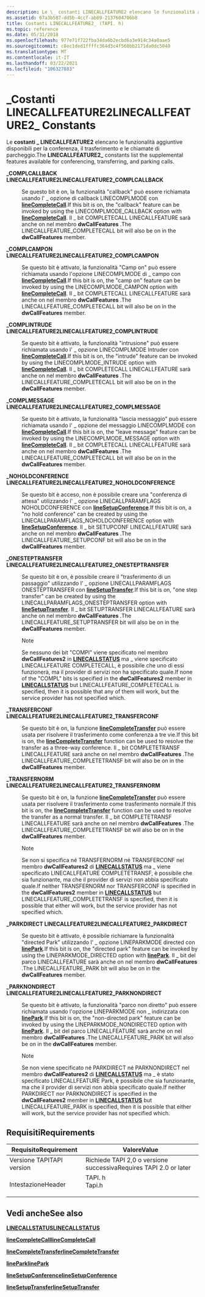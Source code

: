 ```yaml
---
description: Le \_ costanti LINECALLFEATURE2 elencano le funzionalità aggiuntive disponibili per la conferenza, il trasferimento e le chiamate di parcheggio.
ms.assetid: 67a3b587-dd5b-4ccf-ab69-2137604706b8
title: Costanti LINECALLFEATURE2_ (TAPI. h)
ms.topic: reference
ms.date: 05/31/2018
ms.openlocfilehash: 977e71f722fba34da6b2ecbd6a3e914c34a0aae5
ms.sourcegitcommit: c8ec1ded1ffffc364d3c4f560bb2171da0dc5040
ms.translationtype: MT
ms.contentlocale: it-IT
ms.lasthandoff: 03/22/2021
ms.locfileid: "106327883"
---
```

# <a name="linecallfeature2_-constants"></a><span data-ttu-id="73e10-103">\_Costanti LINECALLFEATURE2</span><span class="sxs-lookup"><span data-stu-id="73e10-103">LINECALLFEATURE2\_ Constants</span></span>

<span data-ttu-id="73e10-104">Le **costanti \_ LINECALLFEATURE2** elencano le funzionalità aggiuntive disponibili per la conferenza, il trasferimento e le chiamate di parcheggio.</span><span class="sxs-lookup"><span data-stu-id="73e10-104">The **LINECALLFEATURE2\_** constants list the supplemental features available for conferencing, transferring, and parking calls.</span></span>

<dl> <dt>

<span data-ttu-id="73e10-105"><span id="LINECALLFEATURE2_COMPLCALLBACK"></span><span id="linecallfeature2_complcallback"></span>**\_COMPLCALLBACK LINECALLFEATURE2**</span><span class="sxs-lookup"><span data-stu-id="73e10-105"><span id="LINECALLFEATURE2_COMPLCALLBACK"></span><span id="linecallfeature2_complcallback"></span>**LINECALLFEATURE2\_COMPLCALLBACK**</span></span>
</dt> <dd> <dl> <dt>



<span data-ttu-id="73e10-106">Se questo bit è on, la funzionalità "callback" può essere richiamata usando l' \_ opzione di callback LINECOMPLMODE con [**lineCompleteCall**](/windows/desktop/api/Tapi/nf-tapi-linecompletecall).</span><span class="sxs-lookup"><span data-stu-id="73e10-106">If this bit is on, the "callback" feature can be invoked by using the LINECOMPLMODE\_CALLBACK option with [**lineCompleteCall**](/windows/desktop/api/Tapi/nf-tapi-linecompletecall).</span></span> <span data-ttu-id="73e10-107">Il \_ bit COMPLETECALL LINECALLFEATURE sarà anche on nel membro **dwCallFeatures** .</span><span class="sxs-lookup"><span data-stu-id="73e10-107">The LINECALLFEATURE\_COMPLETECALL bit will also be on in the **dwCallFeatures** member.</span></span>


</dt> </dl> </dd> <dt>

<span data-ttu-id="73e10-108"><span id="LINECALLFEATURE2_COMPLCAMPON"></span><span id="linecallfeature2_complcampon"></span>**\_COMPLCAMPON LINECALLFEATURE2**</span><span class="sxs-lookup"><span data-stu-id="73e10-108"><span id="LINECALLFEATURE2_COMPLCAMPON"></span><span id="linecallfeature2_complcampon"></span>**LINECALLFEATURE2\_COMPLCAMPON**</span></span>
</dt> <dd> <dl> <dt>



<span data-ttu-id="73e10-109">Se questo bit è attivato, la funzionalità "Camp on" può essere richiamata usando l'opzione LINECOMPLMODE di \_ campo con [**lineCompleteCall**](/windows/desktop/api/Tapi/nf-tapi-linecompletecall).</span><span class="sxs-lookup"><span data-stu-id="73e10-109">If this bit is on, the "camp on" feature can be invoked by using the LINECOMPLMODE\_CAMPON option with [**lineCompleteCall**](/windows/desktop/api/Tapi/nf-tapi-linecompletecall).</span></span> <span data-ttu-id="73e10-110">Il \_ bit COMPLETECALL LINECALLFEATURE sarà anche on nel membro **dwCallFeatures** .</span><span class="sxs-lookup"><span data-stu-id="73e10-110">The LINECALLFEATURE\_COMPLETECALL bit will also be on in the **dwCallFeatures** member.</span></span>


</dt> </dl> </dd> <dt>

<span data-ttu-id="73e10-111"><span id="LINECALLFEATURE2_COMPLINTRUDE"></span><span id="linecallfeature2_complintrude"></span>**\_COMPLINTRUDE LINECALLFEATURE2**</span><span class="sxs-lookup"><span data-stu-id="73e10-111"><span id="LINECALLFEATURE2_COMPLINTRUDE"></span><span id="linecallfeature2_complintrude"></span>**LINECALLFEATURE2\_COMPLINTRUDE**</span></span>
</dt> <dd> <dl> <dt>



<span data-ttu-id="73e10-112">Se questo bit è attivato, la funzionalità "intrusione" può essere richiamata usando l' \_ opzione LINECOMPLMODE Intruder con [**lineCompleteCall**](/windows/desktop/api/Tapi/nf-tapi-linecompletecall).</span><span class="sxs-lookup"><span data-stu-id="73e10-112">If this bit is on, the "intrude" feature can be invoked by using the LINECOMPLMODE\_INTRUDE option with [**lineCompleteCall**](/windows/desktop/api/Tapi/nf-tapi-linecompletecall).</span></span> <span data-ttu-id="73e10-113">Il \_ bit COMPLETECALL LINECALLFEATURE sarà anche on nel membro **dwCallFeatures** .</span><span class="sxs-lookup"><span data-stu-id="73e10-113">The LINECALLFEATURE\_COMPLETECALL bit will also be on in the **dwCallFeatures** member.</span></span>


</dt> </dl> </dd> <dt>

<span data-ttu-id="73e10-114"><span id="LINECALLFEATURE2_COMPLMESSAGE"></span><span id="linecallfeature2_complmessage"></span>**\_COMPLMESSAGE LINECALLFEATURE2**</span><span class="sxs-lookup"><span data-stu-id="73e10-114"><span id="LINECALLFEATURE2_COMPLMESSAGE"></span><span id="linecallfeature2_complmessage"></span>**LINECALLFEATURE2\_COMPLMESSAGE**</span></span>
</dt> <dd> <dl> <dt>



<span data-ttu-id="73e10-115">Se questo bit è attivato, la funzionalità "lascia messaggio" può essere richiamata usando l' \_ opzione del messaggio LINECOMPLMODE con [**lineCompleteCall**](/windows/desktop/api/Tapi/nf-tapi-linecompletecall).</span><span class="sxs-lookup"><span data-stu-id="73e10-115">If this bit is on, the "leave message" feature can be invoked by using the LINECOMPLMODE\_MESSAGE option with [**lineCompleteCall**](/windows/desktop/api/Tapi/nf-tapi-linecompletecall).</span></span> <span data-ttu-id="73e10-116">Il \_ bit COMPLETECALL LINECALLFEATURE sarà anche on nel membro **dwCallFeatures** .</span><span class="sxs-lookup"><span data-stu-id="73e10-116">The LINECALLFEATURE\_COMPLETECALL bit will also be on in the **dwCallFeatures** member.</span></span>


</dt> </dl> </dd> <dt>

<span data-ttu-id="73e10-117"><span id="LINECALLFEATURE2_NOHOLDCONFERENCE"></span><span id="linecallfeature2_noholdconference"></span>**\_NOHOLDCONFERENCE LINECALLFEATURE2**</span><span class="sxs-lookup"><span data-stu-id="73e10-117"><span id="LINECALLFEATURE2_NOHOLDCONFERENCE"></span><span id="linecallfeature2_noholdconference"></span>**LINECALLFEATURE2\_NOHOLDCONFERENCE**</span></span>
</dt> <dd> <dl> <dt>



<span data-ttu-id="73e10-118">Se questo bit è acceso, non è possibile creare una "conferenza di attesa" utilizzando l' \_ opzione LINECALLPARAMFLAGS NOHOLDCONFERENCE con [**lineSetupConference**](/windows/desktop/api/Tapi/nf-tapi-linesetupconference).</span><span class="sxs-lookup"><span data-stu-id="73e10-118">If this bit is on, a "no hold conference" can be created by using the LINECALLPARAMFLAGS\_NOHOLDCONFERENCE option with [**lineSetupConference**](/windows/desktop/api/Tapi/nf-tapi-linesetupconference).</span></span> <span data-ttu-id="73e10-119">Il \_ bit SETUPCONF LINECALLFEATURE sarà anche on nel membro **dwCallFeatures** .</span><span class="sxs-lookup"><span data-stu-id="73e10-119">The LINECALLFEATURE\_SETUPCONF bit will also be on in the **dwCallFeatures** member.</span></span>


</dt> </dl> </dd> <dt>

<span data-ttu-id="73e10-120"><span id="LINECALLFEATURE2_ONESTEPTRANSFER"></span><span id="linecallfeature2_onesteptransfer"></span>**\_ONESTEPTRANSFER LINECALLFEATURE2**</span><span class="sxs-lookup"><span data-stu-id="73e10-120"><span id="LINECALLFEATURE2_ONESTEPTRANSFER"></span><span id="linecallfeature2_onesteptransfer"></span>**LINECALLFEATURE2\_ONESTEPTRANSFER**</span></span>
</dt> <dd> <dl> <dt>



<span data-ttu-id="73e10-121">Se questo bit è on, è possibile creare il "trasferimento di un passaggio" utilizzando l' \_ opzione LINECALLPARAMFLAGS ONESTEPTRANSFER con [**lineSetupTransfer**](/windows/desktop/api/Tapi/nf-tapi-linesetuptransfer).</span><span class="sxs-lookup"><span data-stu-id="73e10-121">If this bit is on, "one step transfer" can be created by using the LINECALLPARAMFLAGS\_ONESTEPTRANSFER option with [**lineSetupTransfer**](/windows/desktop/api/Tapi/nf-tapi-linesetuptransfer).</span></span> <span data-ttu-id="73e10-122">Il \_ bit SETUPTRANSFER LINECALLFEATURE sarà anche on nel membro **dwCallFeatures** .</span><span class="sxs-lookup"><span data-stu-id="73e10-122">The LINECALLFEATURE\_SETUPTRANSFER bit will also be on in the **dwCallFeatures** member.</span></span>

> [!Note]  
> <span data-ttu-id="73e10-123">Se nessuno dei bit "COMPl" viene specificato nel membro **dwCallFeatures2** in [**LINECALLSTATUS**](/windows/desktop/api/Tapi/ns-tapi-linecallstatus) ma \_ viene specificato LINECALLFEATURE COMPLETECALL, è possibile che uno di essi funzionerà, ma il provider di servizi non ha specificato quale.</span><span class="sxs-lookup"><span data-stu-id="73e10-123">If none of the "COMPL" bits is specified in the **dwCallFeatures2** member in [**LINECALLSTATUS**](/windows/desktop/api/Tapi/ns-tapi-linecallstatus) but LINECALLFEATURE\_COMPLETECALL is specified, then it is possible that any of them will work, but the service provider has not specified which.</span></span>

 


</dt> </dl> </dd> <dt>

<span data-ttu-id="73e10-124"><span id="LINECALLFEATURE2_TRANSFERCONF"></span><span id="linecallfeature2_transferconf"></span>**\_TRANSFERCONF LINECALLFEATURE2**</span><span class="sxs-lookup"><span data-stu-id="73e10-124"><span id="LINECALLFEATURE2_TRANSFERCONF"></span><span id="linecallfeature2_transferconf"></span>**LINECALLFEATURE2\_TRANSFERCONF**</span></span>
</dt> <dd> <dl> <dt>



<span data-ttu-id="73e10-125">Se questo bit è on, la funzione [**lineCompleteTransfer**](/windows/desktop/api/Tapi/nf-tapi-linecompletetransfer) può essere usata per risolvere il trasferimento come conferenza a tre vie.</span><span class="sxs-lookup"><span data-stu-id="73e10-125">If this bit is on, the [**lineCompleteTransfer**](/windows/desktop/api/Tapi/nf-tapi-linecompletetransfer) function can be used to resolve the transfer as a three-way conference.</span></span> <span data-ttu-id="73e10-126">Il \_ bit COMPLETETRANSF LINECALLFEATURE sarà anche on nel membro **dwCallFeatures** .</span><span class="sxs-lookup"><span data-stu-id="73e10-126">The LINECALLFEATURE\_COMPLETETRANSF bit will also be on in the **dwCallFeatures** member.</span></span>


</dt> </dl> </dd> <dt>

<span data-ttu-id="73e10-127"><span id="LINECALLFEATURE2_TRANSFERNORM"></span><span id="linecallfeature2_transfernorm"></span>**\_TRANSFERNORM LINECALLFEATURE2**</span><span class="sxs-lookup"><span data-stu-id="73e10-127"><span id="LINECALLFEATURE2_TRANSFERNORM"></span><span id="linecallfeature2_transfernorm"></span>**LINECALLFEATURE2\_TRANSFERNORM**</span></span>
</dt> <dd> <dl> <dt>



<span data-ttu-id="73e10-128">Se questo bit è on, la funzione [**lineCompleteTransfer**](/windows/desktop/api/Tapi/nf-tapi-linecompletetransfer) può essere usata per risolvere il trasferimento come trasferimento normale.</span><span class="sxs-lookup"><span data-stu-id="73e10-128">If this bit is on, the [**lineCompleteTransfer**](/windows/desktop/api/Tapi/nf-tapi-linecompletetransfer) function can be used to resolve the transfer as a normal transfer.</span></span> <span data-ttu-id="73e10-129">Il \_ bit COMPLETETRANSF LINECALLFEATURE sarà anche on nel membro **dwCallFeatures** .</span><span class="sxs-lookup"><span data-stu-id="73e10-129">The LINECALLFEATURE\_COMPLETETRANSF bit will also be on in the **dwCallFeatures** member.</span></span>

> [!Note]  
> <span data-ttu-id="73e10-130">Se non si specifica né TRANSFERNORM né TRANSFERCONF nel membro **dwCallFeatures2** di [**LINECALLSTATUS**](/windows/desktop/api/Tapi/ns-tapi-linecallstatus) ma \_ viene specificato LINECALLFEATURE COMPLETETRANSF, è possibile che sia funzionante, ma che il provider di servizi non abbia specificato quale.</span><span class="sxs-lookup"><span data-stu-id="73e10-130">If neither TRANSFERNORM nor TRANSFERCONF is specified in the **dwCallFeatures2** member in [**LINECALLSTATUS**](/windows/desktop/api/Tapi/ns-tapi-linecallstatus) but LINECALLFEATURE\_COMPLETETRANSF is specified, then it is possible that either will work, but the service provider has not specified which.</span></span>

 


</dt> </dl> </dd> <dt>

<span data-ttu-id="73e10-131"><span id="LINECALLFEATURE2_PARKDIRECT"></span><span id="linecallfeature2_parkdirect"></span>**\_PARKDIRECT LINECALLFEATURE2**</span><span class="sxs-lookup"><span data-stu-id="73e10-131"><span id="LINECALLFEATURE2_PARKDIRECT"></span><span id="linecallfeature2_parkdirect"></span>**LINECALLFEATURE2\_PARKDIRECT**</span></span>
</dt> <dd> <dl> <dt>



<span data-ttu-id="73e10-132">Se questo bit è attivato, è possibile richiamare la funzionalità "directed Park" utilizzando l' \_ opzione LINEPARKMODE directed con [**linePark**](/windows/desktop/api/Tapi/nf-tapi-linepark).</span><span class="sxs-lookup"><span data-stu-id="73e10-132">If this bit is on, the "directed park" feature can be invoked by using the LINEPARKMODE\_DIRECTED option with [**linePark**](/windows/desktop/api/Tapi/nf-tapi-linepark).</span></span> <span data-ttu-id="73e10-133">Il \_ bit del parco LINECALLFEATURE sarà anche on nel membro **dwCallFeatures** .</span><span class="sxs-lookup"><span data-stu-id="73e10-133">The LINECALLFEATURE\_PARK bit will also be on in the **dwCallFeatures** member.</span></span>


</dt> </dl> </dd> <dt>

<span data-ttu-id="73e10-134"><span id="LINECALLFEATURE2_PARKNONDIRECT"></span><span id="linecallfeature2_parknondirect"></span>**\_PARKNONDIRECT LINECALLFEATURE2**</span><span class="sxs-lookup"><span data-stu-id="73e10-134"><span id="LINECALLFEATURE2_PARKNONDIRECT"></span><span id="linecallfeature2_parknondirect"></span>**LINECALLFEATURE2\_PARKNONDIRECT**</span></span>
</dt> <dd> <dl> <dt>



<span data-ttu-id="73e10-135">Se questo bit è attivato, la funzionalità "parco non diretto" può essere richiamata usando l'opzione LINEPARKMODE non \_ indirizzata con [**linePark**](/windows/desktop/api/Tapi/nf-tapi-linepark).</span><span class="sxs-lookup"><span data-stu-id="73e10-135">If this bit is on, the "non-directed park" feature can be invoked by using the LINEPARKMODE\_NONDIRECTED option with [**linePark**](/windows/desktop/api/Tapi/nf-tapi-linepark).</span></span> <span data-ttu-id="73e10-136">Il \_ bit del parco LINECALLFEATURE sarà anche on nel membro **dwCallFeatures** .</span><span class="sxs-lookup"><span data-stu-id="73e10-136">The LINECALLFEATURE\_PARK bit will also be on in the **dwCallFeatures** member.</span></span>

> [!Note]  
> <span data-ttu-id="73e10-137">Se non viene specificato né PARKDIRECT né PARKNONDIRECT nel membro **dwCallFeatures2** di [**LINECALLSTATUS**](/windows/desktop/api/Tapi/ns-tapi-linecallstatus) ma \_ è stato specificato LINECALLFEATURE Park, è possibile che sia funzionante, ma che il provider di servizi non abbia specificato quale.</span><span class="sxs-lookup"><span data-stu-id="73e10-137">If neither PARKDIRECT nor PARKNONDIRECT is specified in the **dwCallFeatures2** member in [**LINECALLSTATUS**](/windows/desktop/api/Tapi/ns-tapi-linecallstatus) but LINECALLFEATURE\_PARK is specified, then it is possible that either will work, but the service provider has not specified which.</span></span>

 


</dt> </dl> </dd> </dl>

## <a name="requirements"></a><span data-ttu-id="73e10-138">Requisiti</span><span class="sxs-lookup"><span data-stu-id="73e10-138">Requirements</span></span>



| <span data-ttu-id="73e10-139">Requisito</span><span class="sxs-lookup"><span data-stu-id="73e10-139">Requirement</span></span> | <span data-ttu-id="73e10-140">Valore</span><span class="sxs-lookup"><span data-stu-id="73e10-140">Value</span></span> |
|-------------------------|-----------------------------------------------------------------------------------|
| <span data-ttu-id="73e10-141">Versione TAPI</span><span class="sxs-lookup"><span data-stu-id="73e10-141">TAPI version</span></span><br/> | <span data-ttu-id="73e10-142">Richiede TAPI 2,0 o versione successiva</span><span class="sxs-lookup"><span data-stu-id="73e10-142">Requires TAPI 2.0 or later</span></span><br/>                                             |
| <span data-ttu-id="73e10-143">Intestazione</span><span class="sxs-lookup"><span data-stu-id="73e10-143">Header</span></span><br/>       | <dl> <span data-ttu-id="73e10-144"><dt>TAPI. h</dt></span><span class="sxs-lookup"><span data-stu-id="73e10-144"><dt>Tapi.h</dt></span></span> </dl> |



## <a name="see-also"></a><span data-ttu-id="73e10-145">Vedi anche</span><span class="sxs-lookup"><span data-stu-id="73e10-145">See also</span></span>

<dl> <dt>

[<span data-ttu-id="73e10-146">**LINECALLSTATUS**</span><span class="sxs-lookup"><span data-stu-id="73e10-146">**LINECALLSTATUS**</span></span>](/windows/desktop/api/Tapi/ns-tapi-linecallstatus)
</dt> <dt>

[<span data-ttu-id="73e10-147">**lineCompleteCall**</span><span class="sxs-lookup"><span data-stu-id="73e10-147">**lineCompleteCall**</span></span>](/windows/desktop/api/Tapi/nf-tapi-linecompletecall)
</dt> <dt>

[<span data-ttu-id="73e10-148">**lineCompleteTransfer**</span><span class="sxs-lookup"><span data-stu-id="73e10-148">**lineCompleteTransfer**</span></span>](/windows/desktop/api/Tapi/nf-tapi-linecompletetransfer)
</dt> <dt>

[<span data-ttu-id="73e10-149">**linePark**</span><span class="sxs-lookup"><span data-stu-id="73e10-149">**linePark**</span></span>](/windows/desktop/api/Tapi/nf-tapi-linepark)
</dt> <dt>

[<span data-ttu-id="73e10-150">**lineSetupConference**</span><span class="sxs-lookup"><span data-stu-id="73e10-150">**lineSetupConference**</span></span>](/windows/desktop/api/Tapi/nf-tapi-linesetupconference)
</dt> <dt>

[<span data-ttu-id="73e10-151">**lineSetupTransfer**</span><span class="sxs-lookup"><span data-stu-id="73e10-151">**lineSetupTransfer**</span></span>](/windows/desktop/api/Tapi/nf-tapi-linesetuptransfer)
</dt> </dl>

 

 




